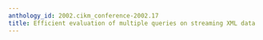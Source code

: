 ```yaml
---
anthology_id: 2002.cikm_conference-2002.17
title: Efficient evaluation of multiple queries on streaming XML data
---
```

